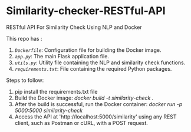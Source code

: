 # Similarity-checker-RESTful-API
RESTful API For Similarity Check Using NLP and Docker

This repo has :
1) *`Dockerfile`*: Configuration file for building the Docker image.
2) *`app.py`*: The main Flask application file.
3) *`utils.py`*: Utility file containing the NLP and similarity check functions.
4) *`requirements.txt`*: File containing the required Python packages.

Steps to follow:
1) pip install the requirements.txt file
2) Build the Docker image:
   *docker build -t similarity-check .*
3) After the build is successful, run the Docker container:
   *docker run -p 5000:5000 similarity-check*
4) Access the API at 'http://localhost:5000/similarity' using any REST client, such as Postman or cURL, with a POST request.

